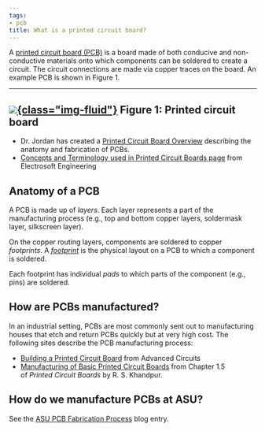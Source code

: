 ```yaml
---
tags:
- pcb
title: What is a printed circuit board?
---
```


A [printed circuit board (PCB)](http://www.madehow.com/Volume-2/Printed-Circuit-Board.html) is a board made of both conducive and non-conductive materials onto which components can be soldered to create a circuit. The circuit connections are made via copper traces on the board. An example PCB is shown in Figure 1.

  ------------------------------------------------------
   [![](figures/figure_290.jpeg){class="img-fluid"}](larger/image0261.jpeg)
             Figure 1: Printed circuit board
  ------------------------------------------------------

-   Dr. Jordan has created a [Printed Circuit Board Overview](https://drive.google.com/a/asu.edu/file/d/0ByRWb7dgVD-rSlNERndsTG5QYlE/edit) describing the anatomy and fabrication of PCBs.
-   [Concepts and Terminology used in Printed Circuit Boards page](http://www.pcb.electrosoft-engineering.com/04-articles-custom-system-design-and-pcb/01-printed-circuit-board-concepts/printed-circuit-board-pcb-concepts.html) from Electrosoft Engineering

## Anatomy of a PCB

A PCB is made up of *layers*. Each layer represents a part of the manufacturing process (e.g., top and bottom copper layers, soldermask layer, silkscreen layer).

On the copper routing layers, components are soldered to copper *footprints*. A *[footprint](https://en.wikipedia.org/wiki/Footprint_(electronics))* is the physical layout on a PCB to which a component is soldered.

Each footprint has individual *pads* to which parts of the component (e.g., pins) are soldered.

## How are PCBs manufactured?

In an industrial setting, PCBs are most commonly sent out to manufacturing houses that etch and return PCBs quickly but at very high cost. The following sites describe the PCB manufacturing process:

-   [Building a Printed Circuit Board](http://www.4pcb.com/media/presentation-how-to-build-pcb.pdf) from Advanced Circuits
-   [Manufacturing of Basic Printed Circuit Boards](https://drive.google.com/a/asu.edu/file/d/0ByRWb7dgVD-reEkweXZvTTZZLXM/edit) from Chapter 1.5 of *Printed Circuit Boards* by R. S. Khandpur.

## How do we manufacture PCBs at ASU?

See the [ASU PCB Fabrication Process](asu-pcb-fabrication-process.html) blog entry.
